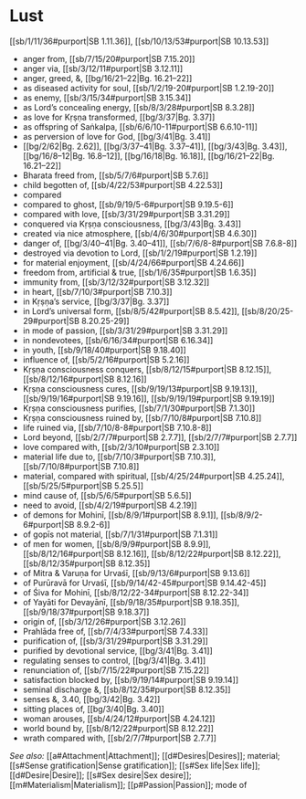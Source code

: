 # Lust

[[sb/1/11/36#purport|SB 1.11.36]], [[sb/10/13/53#purport|SB 10.13.53]]

* anger from, [[sb/7/15/20#purport|SB 7.15.20]]
* anger via, [[sb/3/12/11#purport|SB 3.12.11]]
* anger, greed, &, [[bg/16/21–22|Bg. 16.21–22]]
* as diseased activity for soul, [[sb/1/2/19-20#purport|SB 1.2.19-20]]
* as enemy, [[sb/3/15/34#purport|SB 3.15.34]]
* as Lord’s concealing energy, [[sb/8/3/28#purport|SB 8.3.28]]
* as love for Kṛṣṇa transformed, [[bg/3/37|Bg. 3.37]]
* as offspring of Saṅkalpa, [[sb/6/6/10-11#purport|SB 6.6.10-11]]
* as perversion of love for God, [[bg/3/41|Bg. 3.41]]
*  [[bg/2/62|Bg. 2.62]], [[bg/3/37–41|Bg. 3.37–41]], [[bg/3/43|Bg. 3.43]], [[bg/16/8–12|Bg. 16.8–12]], [[bg/16/18|Bg. 16.18]], [[bg/16/21–22|Bg. 16.21–22]]
* Bharata freed from, [[sb/5/7/6#purport|SB 5.7.6]]
* child begotten of, [[sb/4/22/53#purport|SB 4.22.53]]
* compared 
* compared to ghost, [[sb/9/19/5-6#purport|SB 9.19.5-6]]
* compared with love, [[sb/3/31/29#purport|SB 3.31.29]]
* conquered via Kṛṣṇa consciousness, [[bg/3/43|Bg. 3.43]]
* created via nice atmosphere, [[sb/4/6/30#purport|SB 4.6.30]]
* danger of, [[bg/3/40–41|Bg. 3.40–41]], [[sb/7/6/8-8#purport|SB 7.6.8-8]]
* destroyed via devotion to Lord, [[sb/1/2/19#purport|SB 1.2.19]]
* for material enjoyment, [[sb/4/24/66#purport|SB 4.24.66]]
* freedom from, artificial & true, [[sb/1/6/35#purport|SB 1.6.35]]
* immunity from, [[sb/3/12/32#purport|SB 3.12.32]]
* in heart, [[sb/7/10/3#purport|SB 7.10.3]]
* in Kṛṣṇa’s service, [[bg/3/37|Bg. 3.37]]
* in Lord’s universal form, [[sb/8/5/42#purport|SB 8.5.42]], [[sb/8/20/25-29#purport|SB 8.20.25-29]]
* in mode of passion, [[sb/3/31/29#purport|SB 3.31.29]]
* in nondevotees, [[sb/6/16/34#purport|SB 6.16.34]]
* in youth, [[sb/9/18/40#purport|SB 9.18.40]]
* influence of, [[sb/5/2/16#purport|SB 5.2.16]]
* Kṛṣṇa consciousness conquers, [[sb/8/12/15#purport|SB 8.12.15]], [[sb/8/12/16#purport|SB 8.12.16]]
* Kṛṣṇa consciousness cures, [[sb/9/19/13#purport|SB 9.19.13]], [[sb/9/19/16#purport|SB 9.19.16]], [[sb/9/19/19#purport|SB 9.19.19]]
* Kṛṣṇa consciousness purifies, [[sb/7/1/30#purport|SB 7.1.30]]
* Kṛṣṇa consciousness ruined by, [[sb/7/10/8#purport|SB 7.10.8]]
* life ruined via, [[sb/7/10/8-8#purport|SB 7.10.8-8]]
* Lord beyond, [[sb/2/7/7#purport|SB 2.7.7]], [[sb/2/7/7#purport|SB 2.7.7]]
* love compared with, [[sb/2/3/10#purport|SB 2.3.10]]
* material life due to, [[sb/7/10/3#purport|SB 7.10.3]], [[sb/7/10/8#purport|SB 7.10.8]]
* material, compared with spiritual, [[sb/4/25/24#purport|SB 4.25.24]], [[sb/5/25/5#purport|SB 5.25.5]]
* mind cause of, [[sb/5/6/5#purport|SB 5.6.5]]
* need to avoid, [[sb/4/2/19#purport|SB 4.2.19]]
* of demons for Mohinī, [[sb/8/9/1#purport|SB 8.9.1]], [[sb/8/9/2-6#purport|SB 8.9.2-6]]
* of gopīs not material, [[sb/7/1/31#purport|SB 7.1.31]]
* of men for women, [[sb/8/9/9#purport|SB 8.9.9]], [[sb/8/12/16#purport|SB 8.12.16]], [[sb/8/12/22#purport|SB 8.12.22]], [[sb/8/12/35#purport|SB 8.12.35]]
* of Mitra & Varuṇa for Urvaśī, [[sb/9/13/6#purport|SB 9.13.6]]
* of Purūravā for Urvaśī, [[sb/9/14/42-45#purport|SB 9.14.42-45]]
* of Śiva for Mohinī, [[sb/8/12/22-34#purport|SB 8.12.22-34]]
* of Yayāti for Devayānī, [[sb/9/18/35#purport|SB 9.18.35]], [[sb/9/18/37#purport|SB 9.18.37]]
* origin of, [[sb/3/12/26#purport|SB 3.12.26]]
* Prahlāda free of, [[sb/7/4/33#purport|SB 7.4.33]]
* purification of, [[sb/3/31/29#purport|SB 3.31.29]]
* purified by devotional service, [[bg/3/41|Bg. 3.41]]
* regulating senses to control, [[bg/3/41|Bg. 3.41]]
* renunciation of, [[sb/7/15/22#purport|SB 7.15.22]]
* satisfaction blocked by, [[sb/9/19/14#purport|SB 9.19.14]]
* seminal discharge &, [[sb/8/12/35#purport|SB 8.12.35]]
* senses &,  3.40, [[bg/3/42|Bg. 3.42]]
* sitting places of, [[bg/3/40|Bg. 3.40]]
* woman arouses, [[sb/4/24/12#purport|SB 4.24.12]]
* world bound by, [[sb/8/12/22#purport|SB 8.12.22]]
* wrath compared with, [[sb/2/7/7#purport|SB 2.7.7]]

*See also:* [[a#Attachment|Attachment]]; [[d#Desires|Desires]]; material; [[s#Sense gratification|Sense gratification]]; [[s#Sex life|Sex life]]; [[d#Desire|Desire]]; [[s#Sex desire|Sex desire]]; [[m#Materialism|Materialism]]; [[p#Passion|Passion]]; mode of

